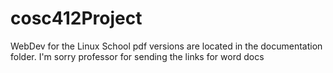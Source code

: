 # cosc412Project
WebDev for the Linux School
pdf versions are located in the documentation folder.
I'm sorry professor for sending the links for word docs
